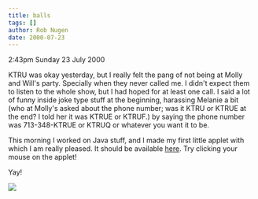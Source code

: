 ```yaml
---
title: balls
tags: []
author: Rob Nugen
date: 2000-07-23
---
```


<p class=date>2:43pm Sunday 23 July 2000</p>

<p>KTRU was okay yesterday, but I really felt the pang of not being at Molly and Will's party.  Specially when they never called me.  I didn't expect them to listen to the whole show, but I had hoped for at least one call.  I said a lot of funny inside joke type stuff at the beginning, harassing Melanie a bit (who at Molly's asked about the phone number; was it KTRU or KTRUE at the end?  I told her it was KTRUE or KTRUF.) by saying the phone number was 713-348-KTRUE or KTRUQ or whatever you want it to be.

<p>This morning I worked on Java stuff, and I made my first little applet with which I am really pleased.  It should be available <a href="/java/3balls">here</a>.  Try clicking your mouse on the applet!

<p>Yay!

<p><img src="/images/rob/wL-ROB.gif">

